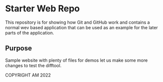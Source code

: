 # Starter Web Repo

This repository is for showing how Git and GitHub work and contains a normal wev based application that can be used as an example for the later parts of the application.

## Purpose

Sample website with plenty of files for demos
let us make some more changes to test the difftool.

COPYRIGHT AM 2022